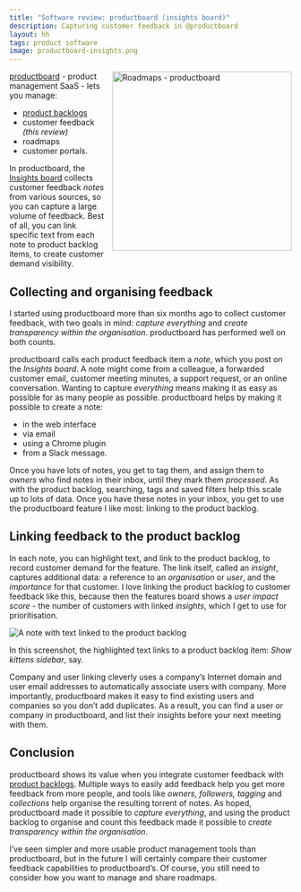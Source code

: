 ```yaml
---
title: "Software review: productboard (insights board)"
description: Capturing customer feedback in @productboard
layout: hh
tags: product software
image: productboard-insights.png
---
```


<img src="productboard-insights.png" alt="Roadmaps - productboard" style="width:320px;float:right;margin:0 0 1em 1em">

[productboard](https://www.productboard.com/) - product management SaaS - lets you manage:

* [product backlogs](productboard-product-backlog-review)
* customer feedback _(this review)_
* roadmaps
* customer portals.

In productboard, the 
[Insights board](https://help.productboard.com/en/articles/260210-5-insights-understand-what-users-need)
collects customer feedback _notes_ from various sources, so you can capture a large volume of feedback.
Best of all, you can link specific text from each note to product backlog items, to create customer demand visibility.

## Collecting and organising feedback

I started using productboard more than six months ago to collect customer feedback, with two goals in mind: _capture everything_ and _create transparency within the organisation_.
productboard has performed well on both counts.

productboard calls each product feedback item a _note_, which you post on the _Insights board_.
A note might come from a colleague, a forwarded customer email, customer meeting minutes, a support request, or an online conversation.
Wanting to capture _everything_ means making it as easy as possible for as many people as possible.
productboard helps by making it possible to create a note:

* in the web interface
* via email
* using a Chrome plugin
* from a Slack message.

Once you have lots of notes, you get to tag them, and assign them to _owners_ who find notes in their inbox, until they mark them _processed_.
As with the product backlog, searching, tags and saved filters help this scale up to lots of data.
Once you have these notes in your inbox, you get to use the productboard feature I like most: linking to the product backlog.

## Linking feedback to the product backlog

In each note, you can highlight text, and link to the product backlog, to record customer demand for the feature.
The link itself, called an _insight_, captures additional data: a reference to an _organisation_ or _user_, and the _importance_ for that customer.
I love linking the product backlog to customer feedback like this, because then the features board shows a _user impact score_ - the number of customers with linked _insights_, which I get to use for prioritisation.

![A note with text linked to the product backlog](productboard-insights.png)

In this screenshot, the highlighted text links to a product backlog item: _Show kittens sidebar_, say.

Company and user linking cleverly uses a company’s Internet domain and user email addresses to automatically associate users with company.
More importantly, productboard makes it easy to find existing users and companies so you don’t add duplicates.
As a result, you can find a user or company in productboard, and list their insights before your next meeting with them.

## Conclusion

productboard shows its value when you integrate customer feedback with 
[product backlogs](productboard-customer-feedback-review).
Multiple ways to easily add feedback help you get more feedback from more people, and tools like _owners, followers, tagging_ and _collections_ help organise the resulting torrent of notes.
As hoped, productboard made it possible to _capture everything_, and using the product backlog to organise and count this feedback made it possible to _create transparency within the organisation_.

I’ve seen simpler and more usable product management tools than productboard, but in the future I will certainly compare their customer feedback capabilities to productboard’s.
Of course, you still need to consider how you want to manage and share roadmaps.
